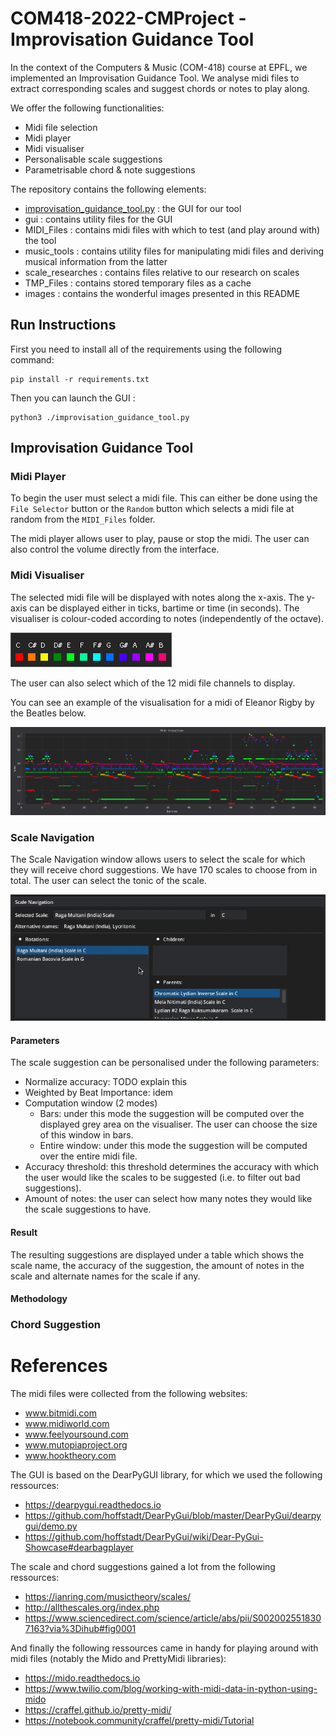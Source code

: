 # COM418-2022-CMProject - Improvisation Guidance Tool

In the context of the Computers & Music (COM-418) course at EPFL, we implemented an Improvisation Guidance Tool. We analyse midi files to extract corresponding scales and suggest chords or notes to play along. 

We offer the following functionalities:
* Midi file selection 
* Midi player 
* Midi visualiser
* Personalisable scale suggestions
* Parametrisable chord & note suggestions

The repository contains the following elements: 
* [improvisation_guidance_tool.py](#improvisation-guidance-tool) : the GUI for our tool
* gui : contains utility files for the GUI 
* MIDI_Files : contains midi files with which to test (and play around with) the tool 
* music_tools : contains utility files for manipulating midi files and deriving musical information from the latter
* scale_researches : contains files relative to our research on scales
* TMP_Files : contains stored temporary files as a cache
* images : contains the wonderful images presented in this README

## Run Instructions
First you need to install all of the requirements using the following command:
```
pip install -r requirements.txt
```

Then you can launch the GUI :
```
python3 ./improvisation_guidance_tool.py 
```

## Improvisation Guidance Tool 
### Midi Player
To begin the user must select a midi file. This can either be done using the `File Selector` button or the `Random` button which selects a midi file at random from the `MIDI_Files` folder. 

The midi player allows user to play, pause or stop the midi. The user can also control the volume directly from the interface. 

### Midi Visualiser

The selected midi file will be displayed with notes along the x-axis. The y-axis can be displayed either in ticks, bartime or time (in seconds). The visualiser is colour-coded according to notes (independently of the octave). 

![colour code](images/colour_code.png)

The user can also select which of the 12 midi file channels to display.

You can see an example of the visualisation for a midi of Eleanor Rigby by the Beatles below. 

![colour code](images/midiviz_beatles.png)

### Scale Navigation
The Scale Navigation window allows users to select the scale for which they will receive chord suggestions. We have 170 scales to choose from in total. The user can select the tonic of the scale. 

![colour code](images/scalenav.gif)

#### Parameters
The scale suggestion can be personalised under the following parameters:
* Normalize accuracy: TODO explain this
* Weighted by Beat Importance: idem
* Computation window (2 modes)
    * Bars: under this mode the suggestion will be computed over the displayed grey area on the visualiser. The user can choose the size of this window in bars. 
    * Entire window: under this mode the suggestion will be computed over the entire midi file. 
* Accuracy threshold: this threshold determines the accuracy with which the user would like the scales to be suggested (i.e. to filter out bad suggestions).
* Amount of notes: the user can select how many notes they would like the scale suggestions to have. 

#### Result
The resulting suggestions are displayed under a table which shows the scale name, the accuracy of the suggestion, the amount of notes in the scale and alternate names for the scale if any. 

#### Methodology

### Chord Suggestion


# References 
The midi files were collected from the following websites: 
* www.bitmidi.com
* www.midiworld.com
* www.feelyoursound.com
* www.mutopiaproject.org
* www.hooktheory.com

The GUI is based on the DearPyGUI library, for which we used the following ressources:
* https://dearpygui.readthedocs.io
* https://github.com/hoffstadt/DearPyGui/blob/master/DearPyGui/dearpygui/demo.py
* https://github.com/hoffstadt/DearPyGui/wiki/Dear-PyGui-Showcase#dearbagplayer

The scale and chord suggestions gained a lot from the following ressources:
* https://ianring.com/musictheory/scales/
* http://allthescales.org/index.php
* https://www.sciencedirect.com/science/article/abs/pii/S0020025518307163?via%3Dihub#fig0001

And finally the following ressources came in handy for playing around with midi files (notably the Mido and PrettyMidi libraries):
* https://mido.readthedocs.io
* https://www.twilio.com/blog/working-with-midi-data-in-python-using-mido
* https://craffel.github.io/pretty-midi/
* https://notebook.community/craffel/pretty-midi/Tutorial

